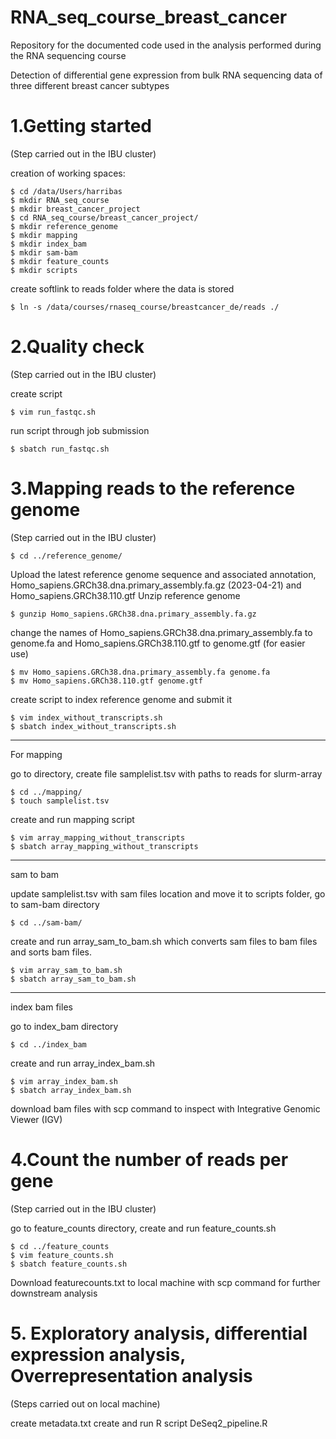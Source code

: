 # RNA_seq_course_breast_cancer
Repository for the documented code used in the analysis performed during the RNA sequencing course

Detection of differential gene expression from bulk RNA sequencing data of three different breast cancer subtypes
# 1.Getting started
(Step carried out in the IBU cluster)

creation of working spaces:
```
$ cd /data/Users/harribas
$ mkdir RNA_seq_course
$ mkdir breast_cancer_project
$ cd RNA_seq_course/breast_cancer_project/
$ mkdir reference_genome
$ mkdir mapping
$ mkdir index_bam
$ mkdir sam-bam
$ mkdir feature_counts
$ mkdir scripts
```
create softlink to reads folder where the data is stored
```
$ ln -s /data/courses/rnaseq_course/breastcancer_de/reads ./
```

# 2.Quality check 
(Step carried out in the IBU cluster)

create script
```
$ vim run_fastqc.sh
```
run script through job submission
```
$ sbatch run_fastqc.sh
```
# 3.Mapping reads to the reference genome
(Step carried out in the IBU cluster)
```
$ cd ../reference_genome/
```
Upload the latest reference genome sequence and associated annotation, Homo_sapiens.GRCh38.dna.primary_assembly.fa.gz (2023-04-21) and Homo_sapiens.GRCh38.110.gtf
Unzip reference genome
```
$ gunzip Homo_sapiens.GRCh38.dna.primary_assembly.fa.gz
```
change the names of Homo_sapiens.GRCh38.dna.primary_assembly.fa to genome.fa and Homo_sapiens.GRCh38.110.gtf to genome.gtf (for easier use) 
```
$ mv Homo_sapiens.GRCh38.dna.primary_assembly.fa genome.fa
$ mv Homo_sapiens.GRCh38.110.gtf genome.gtf
```
create script to index reference genome and submit it
```
$ vim index_without_transcripts.sh
$ sbatch index_without_transcripts.sh
```
---------------------------------------------
For mapping

go to directory, create file samplelist.tsv with paths to reads for slurm-array
```
$ cd ../mapping/
$ touch samplelist.tsv
```
create and run mapping script
```
$ vim array_mapping_without_transcripts
$ sbatch array_mapping_without_transcripts
```
--------------------------------------------------
sam to bam 

update samplelist.tsv with sam files location and move it to scripts folder, go to sam-bam directory
```
$ cd ../sam-bam/
```
create and run array_sam_to_bam.sh which converts sam files to bam files and sorts bam files.
```
$ vim array_sam_to_bam.sh
$ sbatch array_sam_to_bam.sh
```
---------------------------------------------------
index bam files

go to index_bam directory
```
$ cd ../index_bam
```
create and run array_index_bam.sh
```
$ vim array_index_bam.sh
$ sbatch array_index_bam.sh
```
download bam files with scp command to inspect with Integrative Genomic Viewer (IGV)

# 4.Count the number of reads per gene
(Step carried out in the IBU cluster)

go to feature_counts directory, create and run feature_counts.sh
```
$ cd ../feature_counts
$ vim feature_counts.sh
$ sbatch feature_counts.sh
```
Download featurecounts.txt to local machine with scp command for further downstream analysis

# 5. Exploratory analysis, differential expression analysis, Overrepresentation analysis
(Steps carried out on local machine)

create metadata.txt
create and run R script DeSeq2_pipeline.R















